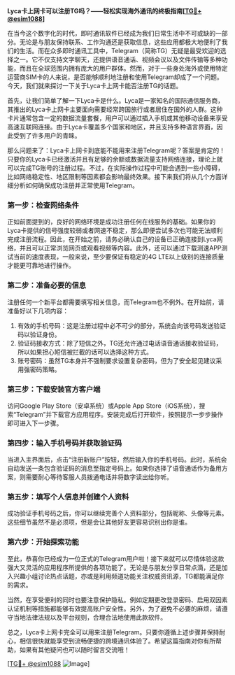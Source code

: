 **Lyca卡上网卡可以注册TG吗？——轻松实现海外通讯的终极指南[[TG💪+ @esim1088](https://t.me/s/esim1088)]**

在当今这个数字化的时代，即时通讯软件已经成为我们日常生活中不可或缺的一部分。无论是与朋友保持联系、工作沟通还是获取信息，这些应用都极大地便利了我们的生活。而在众多即时通讯工具中，Telegram（简称TG）无疑是最受欢迎的选择之一。它不仅支持文字聊天，还提供语音通话、视频会议以及文件传输等多种功能，而且在全球范围内拥有庞大的用户群体。然而，对于一些身处海外或使用特定运营商SIM卡的人来说，是否能够顺利地注册和使用Telegram却成了一个问题。今天，我们就来探讨一下关于Lyca卡上网卡能否注册TG的话题。

首先，让我们简单了解一下Lyca卡是什么。Lyca是一家知名的国际通信服务商，其推出的Lyca卡上网卡主要面向需要经常跨国旅行或者居住在国外的人群。这种卡片通常包含一定的数据流量套餐，用户可以通过插入手机或其他移动设备来享受高速互联网连接。由于Lyca卡覆盖多个国家和地区，并且支持多种语言界面，因此受到了许多用户的青睐。

那么问题来了：Lyca卡上网卡到底能不能用来注册Telegram呢？答案是肯定的！只要你的Lyca卡已经激活并且有足够的余额或数据流量支持网络连接，理论上就可以完成TG账号的注册过程。不过，在实际操作过程中可能会遇到一些小障碍，比如网络稳定性、地区限制等因素都会影响最终效果。接下来我们将从几个方面详细分析如何确保成功注册并正常使用Telegram。

### 第一步：检查网络条件

正如前面提到的，良好的网络环境是成功注册任何在线服务的基础。如果你的Lyca卡提供的信号强度较弱或者网速不稳定，那么即便尝试多次也可能无法顺利完成注册流程。因此，在开始之前，请务必确认自己的设备已正确连接到Lyca网络，并且可以正常浏览网页或观看视频等内容。此外，还可以通过下载测速APP测试当前的速度表现，一般来说，至少要保证有稳定的4G LTE以上级别的连接质量才能更可靠地进行操作。

### 第二步：准备必要的信息

注册任何一个新平台都需要填写相关信息，而Telegram也不例外。在开始前，请准备好以下几项内容：
1. 有效的手机号码：这是注册过程中必不可少的部分，系统会向该号码发送验证码以验证身份。
2. 验证码接收方式：除了短信之外，TG还允许通过电话语音通话接收验证码，所以如果担心短信被拦截的话可以选择这种方式。
3. 账号密码：虽然TG本身并不强制要求设置复杂密码，但为了安全起见建议采用强密码策略。

### 第三步：下载安装官方客户端

访问Google Play Store（安卓系统）或Apple App Store（iOS系统），搜索“Telegram”并下载官方应用程序。安装完成后打开软件，按照提示一步步操作即可进入下一步骤。

### 第四步：输入手机号码并获取验证码

当进入主界面后，点击“注册新账户”按钮，然后输入你的手机号码。此时，系统会自动发送一条包含验证码的消息至指定号码上。如果你选择了语音通话作为备用方案，则需要耐心等待客服人员拨通电话并将数字读出给你听。

### 第五步：填写个人信息并创建个人资料

成功验证手机号码之后，你可以继续完善个人资料部分，包括昵称、头像等元素。这些细节虽然不是必须项，但是会让其他好友更容易识别出你是谁。

### 第六步：开始探索功能

至此，恭喜你已经成为一位正式的Telegram用户啦！接下来就可以尽情体验这款强大又灵活的应用程序所提供的各项功能了。无论是与朋友分享日常点滴，还是加入兴趣小组讨论热点话题，亦或是利用频道功能关注权威资讯源，TG都能满足你的需求。

当然，在享受便利的同时也要注意保护隐私。例如定期更改登录密码、启用双因素认证机制等措施都能够有效提高账户安全性。另外，为了避免不必要的麻烦，请遵守当地法律法规以及平台规则，合理合法地使用此款软件。

总之，Lyca卡上网卡完全可以用来注册Telegram。只要你遵循上述步骤并保持耐心，相信很快就能享受到流畅便捷的跨境通讯体验了。希望这篇指南对你有所帮助，如果有其他疑问也可以随时留言交流哦！

[[TG💪+ @esim1088](https://t.me/s/esim1088) ![Image](https://i.postimg.cc/4NQfJmqS/Snipaste-2025-05-13-00-14-12.png)]